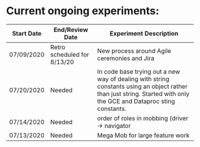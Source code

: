 # Current ongoing experiments:

| Start Date | End/Review Date | Experiment Description |
| ---------- | ----------------| ---------------------- |
| 07/09/2020 | Retro scheduled for 8/13/20  | New process around Agile ceremonies and Jira |
| 07/20/2020 | Needed          | In code base trying out a new way of dealing with string constants using an object rather than just string. Started with only the GCE and Dataproc sting constants. |
| 07/14/2020 | Needed | order of roles in mobbing (driver -> navigator|
| 07/13/2020 | Needed | Mega Mob for large feature work|
